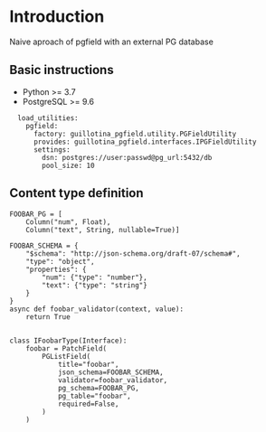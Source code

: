# Introduction


Naive aproach of pgfield with an external PG database

## Basic instructions

- Python >= 3.7
- PostgreSQL >= 9.6


```
  load_utilities:
    pgfield:
      factory: guillotina_pgfield.utility.PGFieldUtility
      provides: guillotina_pgfield.interfaces.IPGFieldUtility
      settings:
        dsn: postgres://user:passwd@pg_url:5432/db
        pool_size: 10
```

## Content type definition

```
FOOBAR_PG = [
    Column("num", Float),
    Column("text", String, nullable=True)]

FOOBAR_SCHEMA = {
    "$schema": "http://json-schema.org/draft-07/schema#",
    "type": "object",
    "properties": {
        "num": {"type": "number"},
        "text": {"type": "string"}
    }
}
async def foobar_validator(context, value):
    return True


class IFoobarType(Interface):
    foobar = PatchField(
        PGListField(
            title="foobar",
            json_schema=FOOBAR_SCHEMA,
            validator=foobar_validator,
            pg_schema=FOOBAR_PG,
            pg_table="foobar",
            required=False,
        )
    )

```
